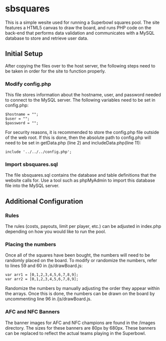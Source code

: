 sbsquares
=========
This is a simple wesite used for running a Superbowl squares pool. The site features a HTML5 canvas to draw the board, and runs PHP code on the back-end that performs data validation and communicates with a MySQL database to store and retrieve user data.

## Initial Setup
After copying the files over to the host server, the following steps need to be taken in order for the site to function properly. 

### Modify config.php
This file stores information about the hostname, user, and password needed to connect to the MySQL server. The following variables need to be set in config.php:
```
$hostname = "";
$user = "";
$password = "";
```
For security reasons, it is recommended to store the config.php file outside of the web root. If this is done, then the absolute path to config.php will need to be set in getData.php (line 2) and includeData.php(line 11):
```
include '../../../config.php';
```
### Import sbsquares.sql
The file sbsquares.sql contains the database and table definitions that the website calls for. Use a tool such as phpMyAdmin to import this database file into the MySQL server. 

## Additional Configuration
### Rules
The rules (costs, payouts, limit per player, etc.) can be adjusted in index.php depending on how you would like to run the pool.  

### Placing the numbers
Once all of the squares have been bought, the numbers will need to be randomly placed on the board. To modify or randomize the numbers, refer to lines 59 and 60 in /js/drawBoard.js:
```
var arr1 = [0,1,2,3,4,5,6,7,8,9];
var arr2 = [0,1,2,3,4,5,6,7,8,9];
```
Randomize the numbers by manually adjusting the order they appear within the arrays. Once this is done, the numbers can be drawn on the board by uncommenting line 96 in /js/drawBoard.js.

### AFC and NFC Banners
The banner images for AFC and NFC champions are found in the /images directory. The sizes for these banners are 80px by 680px. These banners can be replaced to reflect the actual teams playing in the Superbowl. 